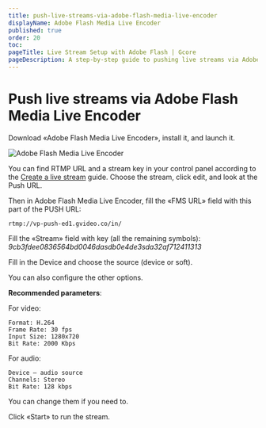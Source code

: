 ```yaml
---
title: push-live-streams-via-adobe-flash-media-live-encoder
displayName: Adobe Flash Media Live Encoder
published: true
order: 20
toc:
pageTitle: Live Stream Setup with Adobe Flash | Gcore
pageDescription: A step-by-step guide to pushing live streams via Adobe Flash Media Live Encoder.
---
```

# Push live streams via Adobe Flash Media Live Encoder

Download «Adobe Flash Media Live Encoder», install it, and launch it.

<img src="https://assets.gcore.pro/docs/streaming-platform/live-streaming/push-live-streams-software/push-live-streams-via-adobe-flash-media-live-encoder/micro.png" alt="Adobe Flash Media Live Encoder">

You can find RTMP URL and a stream key in your control panel according to the <a href="https://gcore.com/docs/streaming-platform/live-streaming/create-a-live-stream" target="_blank">Create a live stream</a> guide. Choose the stream, click edit, and look at the Push URL.

Then in Adobe Flash Media Live Encoder, fill the «FMS URL» field with this part of the PUSH URL: 

```
rtmp://vp-push-ed1.gvideo.co/in/
```

Fill the «Stream» field with key (all the remaining symbols): *9cb3fdee0836564bd0046dasdb0e4de3sda32af712411313*

Fill in the Device and choose the source (device or soft).

You can also configure the other options.

**Recommended parameters**:

For video: 

```
Format: H.264
Frame Rate: 30 fps  
Input Size: 1280x720  
Bit Rate: 2000 Kbps
```

For audio:  

```
Device – audio source
Channels: Stereo
Bit Rate: 128 kbps
```

You can change them if you need to.

Click «Start» to run the stream.